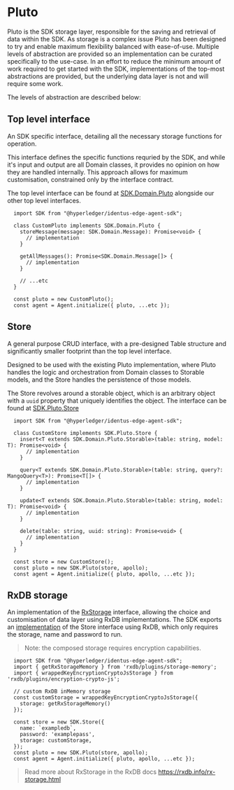 # Pluto


Pluto is the SDK storage layer, responsible for the saving and retrieval of data within the SDK.
As storage is a complex issue Pluto has been designed to try and enable maximum flexibility balanced with ease-of-use. Multiple levels of abstraction are provided so an implementation can be curated specifically to the use-case.
In an effort to reduce the minimum amount of work required to get started with the SDK, implementations of the top-most abstractions are provided, but the underlying data layer is not and will require some work.

The levels of abstraction are described below:


## Top level interface
An SDK specific interface, detailing all the necessary storage functions for operation.

This interface defines the specific functions requried by the SDK, and while it's input and output are all Domain classes, it provides no opinion on how they are handled internally.
This approach allows for maximum customisation, constrained only by the interface contract.

The top level interface can be found at [SDK.Domain.Pluto](../domain/buildingBlocks/Pluto.ts) alongside our other top level interfaces.


```TS
  import SDK from "@hyperledger/identus-edge-agent-sdk";

  class CustomPluto implements SDK.Domain.Pluto {
    storeMessage(message: SDK.Domain.Message): Promise<void> {
      // implementation
    }

    getAllMessages(): Promise<SDK.Domain.Message[]> {
      // implementation
    }

    // ...etc
  }

  const pluto = new CustomPluto();
  const agent = Agent.initialize({ pluto, ...etc });
```


## Store
A general purpose CRUD interface, with a pre-designed Table structure and significantly smaller footprint than the top level interface.

Designed to be used with the existing Pluto implementation, where Pluto handles the logic and orchestration from Domain classes to Storable models, and the Store handles the persistence of those models.

The Store revolves around a storable object, which is an arbitrary object with a `uuid` property that uniquely identifies the object. 
The interface can be found at [SDK.Pluto.Store](./Pluto.ts)

```TS
  import SDK from "@hyperledger/identus-edge-agent-sdk";

  class CustomStore implements SDK.Pluto.Store {
    insert<T extends SDK.Domain.Pluto.Storable>(table: string, model: T): Promise<void> {
      // implementation
    }

    query<T extends SDK.Domain.Pluto.Storable>(table: string, query?: MangoQuery<T>): Promise<T[]> {
      // implementation
    }

    update<T extends SDK.Domain.Pluto.Storable>(table: string, model: T): Promise<void> {
      // implementation
    }

    delete(table: string, uuid: string): Promise<void> {
      // implementation
    }
  }

  const store = new CustomStore();
  const pluto = new SDK.Pluto(store, apollo);
  const agent = Agent.initialize({ pluto, apollo, ...etc });
```

## RxDB storage

An implementation of the [RxStorage](https://rxdb.info/rx-storage.html) interface, allowing the choice and customisation of data layer using RxDB implementations.
The SDK exports an [implementation](./rxdb/Store.ts) of the Store interface using RxDB, which only requires the storage, name and password to run.

> Note: the composed storage requires encryption capabilities.


```TS
  import SDK from "@hyperledger/identus-edge-agent-sdk";
  import { getRxStorageMemory } from 'rxdb/plugins/storage-memory';
  import { wrappedKeyEncryptionCryptoJsStorage } from 'rxdb/plugins/encryption-crypto-js';

  // custom RxDB inMemory storage
  const customStorage = wrappedKeyEncryptionCryptoJsStorage({
    storage: getRxStorageMemory()
  });

  const store = new SDK.Store({
    name: `exampledb`,
    password: 'examplepass',
    storage: customStorage,
  });
  const pluto = new SDK.Pluto(store, apollo);
  const agent = Agent.initialize({ pluto, apollo, ...etc });
```

> Read more about RxStorage in the RxDB docs https://rxdb.info/rx-storage.html

